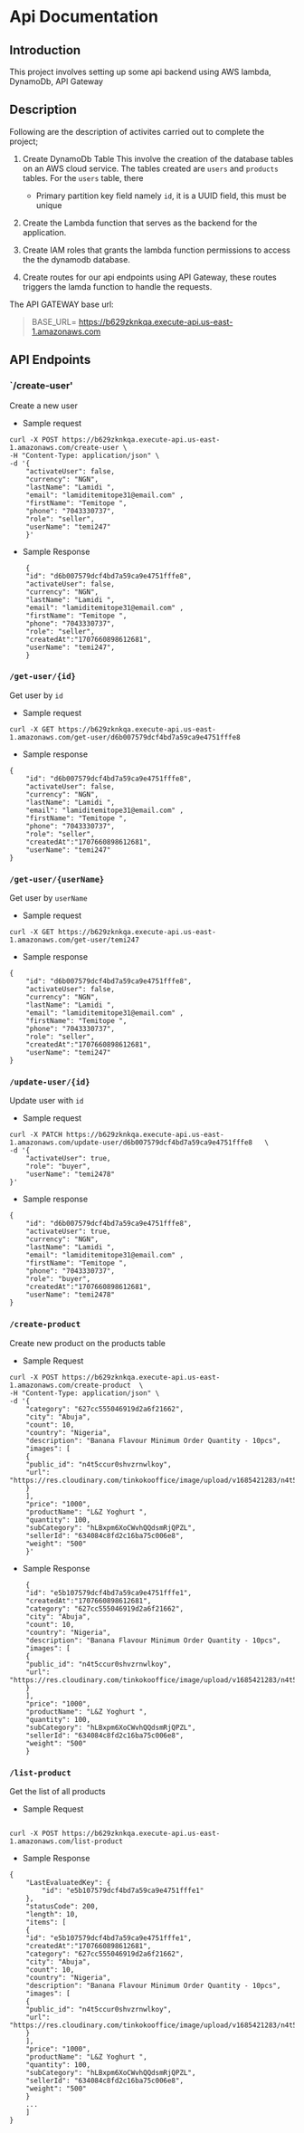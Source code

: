 # Api Documentation
## Introduction
This project involves setting up some api backend using AWS lambda,
DynamoDb, API Gateway

## Description
Following are the description of activites carried out to complete the project;
1. Create DynamoDb Table
  This involve the creation of the database tables on an AWS cloud service. The tables created are `users` and `products` tables. For the
  `users` table, there
    - Primary partition key field namely `id`, it is a UUID field, this must be unique

2. Create the Lambda function that serves as the backend for the application.

3. Create IAM roles that grants the lambda function permissions to access the the dynamodb database.

4. Create routes for our api endpoints using API Gateway, these routes triggers the lamda function to handle the requests.

The API GATEWAY base url:
> BASE_URL= https://b629zknkqa.execute-api.us-east-1.amazonaws.com

## API Endpoints
### `/create-user'
Create a new user

- Sample request

```
curl -X POST https://b629zknkqa.execute-api.us-east-1.amazonaws.com/create-user \
-H "Content-Type: application/json" \
-d '{
    "activateUser": false,
    "currency": "NGN",
    "lastName": "Lamidi ",
    "email": "lamiditemitope31@email.com" ,
    "firstName": "Temitope ",
    "phone": "7043330737",
    "role": "seller",
    "userName": "temi247"
    }'
```

- Sample Response
```
    {
    "id": "d6b007579dcf4bd7a59ca9e4751fffe8",
    "activateUser": false,
    "currency": "NGN",
    "lastName": "Lamidi ",
    "email": "lamiditemitope31@email.com" ,
    "firstName": "Temitope ",
    "phone": "7043330737",
    "role": "seller",
    "createdAt":"1707660898612681",
    "userName": "temi247",
    }
```

### `/get-user/{id}`
Get user by `id`
- Sample request
```
curl -X GET https://b629zknkqa.execute-api.us-east-1.amazonaws.com/get-user/d6b007579dcf4bd7a59ca9e4751fffe8
```

- Sample response
```
{
    "id": "d6b007579dcf4bd7a59ca9e4751fffe8",
    "activateUser": false,
    "currency": "NGN",
    "lastName": "Lamidi ",
    "email": "lamiditemitope31@email.com" ,
    "firstName": "Temitope ",
    "phone": "7043330737",
    "role": "seller",
    "createdAt":"1707660898612681",
    "userName": "temi247"
}
```
### `/get-user/{userName}`
Get user by `userName`
- Sample request
```
curl -X GET https://b629zknkqa.execute-api.us-east-1.amazonaws.com/get-user/temi247
```

- Sample response
```
{
    "id": "d6b007579dcf4bd7a59ca9e4751fffe8",
    "activateUser": false,
    "currency": "NGN",
    "lastName": "Lamidi ",
    "email": "lamiditemitope31@email.com" ,
    "firstName": "Temitope ",
    "phone": "7043330737",
    "role": "seller",
    "createdAt":"1707660898612681",
    "userName": "temi247"
}
```

### `/update-user/{id}`
Update user with `id`
- Sample request
```
curl -X PATCH https://b629zknkqa.execute-api.us-east-1.amazonaws.com/update-user/d6b007579dcf4bd7a59ca9e4751fffe8   \
-d '{
    "activateUser": true,
    "role": "buyer",
    "userName": "temi2478"
}'
```

- Sample response
```
{
    "id": "d6b007579dcf4bd7a59ca9e4751fffe8",
    "activateUser": true,
    "currency": "NGN",
    "lastName": "Lamidi ",
    "email": "lamiditemitope31@email.com" ,
    "firstName": "Temitope ",
    "phone": "7043330737",
    "role": "buyer",
    "createdAt":"1707660898612681",
    "userName": "temi2478"
}
```

### `/create-product`
Create new product on the products table

- Sample Request 

```
curl -X POST https://b629zknkqa.execute-api.us-east-1.amazonaws.com/create-product  \
-H "Content-Type: application/json" \
-d '{
    "category": "627cc555046919d2a6f21662",
    "city": "Abuja",
    "count": 10,
    "country": "Nigeria",
    "description": "Banana Flavour Minimum Order Quantity - 10pcs",
    "images": [
    {
    "public_id": "n4t5ccur0shvzrnwlkoy",
    "url": "https://res.cloudinary.com/tinkokooffice/image/upload/v1685421283/n4t5ccur0shvzrnwlkoy.jpg"
    }
    ],
    "price": "1000",
    "productName": "L&Z Yoghurt ",
    "quantity": 100,
    "subCategory": "hLBxpm6XoCWvhQQdsmRjQPZL",
    "sellerId": "634084c8fd2c16ba75c006e8",
    "weight": "500"
    }'
```
- Sample Response

```
    {
    "id": "e5b107579dcf4bd7a59ca9e4751fffe1",
    "createdAt":"1707660898612681",
    "category": "627cc555046919d2a6f21662",
    "city": "Abuja",
    "count": 10,
    "country": "Nigeria",
    "description": "Banana Flavour Minimum Order Quantity - 10pcs",
    "images": [
    {
    "public_id": "n4t5ccur0shvzrnwlkoy",
    "url": "https://res.cloudinary.com/tinkokooffice/image/upload/v1685421283/n4t5ccur0shvzrnwlkoy.jpg"
    }
    ],
    "price": "1000",
    "productName": "L&Z Yoghurt ",
    "quantity": 100,
    "subCategory": "hLBxpm6XoCWvhQQdsmRjQPZL",
    "sellerId": "634084c8fd2c16ba75c006e8",
    "weight": "500"
    }
```

### `/list-product`
Get the list of all products

- Sample Request

```

curl -X POST https://b629zknkqa.execute-api.us-east-1.amazonaws.com/list-product
```

- Sample Response

```
{
    "LastEvaluatedKey": {
        "id": "e5b107579dcf4bd7a59ca9e4751fffe1"
    },
    "statusCode": 200,
    "length": 10,
    "items": [
    {
    "id": "e5b107579dcf4bd7a59ca9e4751fffe1",
    "createdAt":"1707660898612681",
    "category": "627cc555046919d2a6f21662",
    "city": "Abuja",
    "count": 10,
    "country": "Nigeria",
    "description": "Banana Flavour Minimum Order Quantity - 10pcs",
    "images": [
    {
    "public_id": "n4t5ccur0shvzrnwlkoy",
    "url": "https://res.cloudinary.com/tinkokooffice/image/upload/v1685421283/n4t5ccur0shvzrnwlkoy.jpg"
    }
    ],
    "price": "1000",
    "productName": "L&Z Yoghurt ",
    "quantity": 100,
    "subCategory": "hLBxpm6XoCWvhQQdsmRjQPZL",
    "sellerId": "634084c8fd2c16ba75c006e8",
    "weight": "500"
    }
    ...
    ]
}
```
